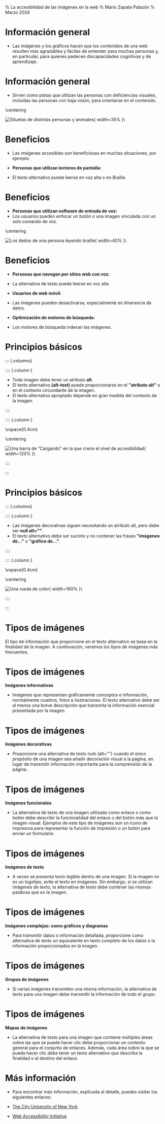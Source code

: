 % La accesibilidad de las imágenes en la web
% Mario Zapata Palazón
% Marzo 2024

# Información general

* Las imágenes y los gráficos hacen que los contenidos de una web resulten más agradables y fáciles de entender para muchas personas y, en particular, para quienes padecen discapacidades cognitivas y de aprendizaje.

# Información general

* Sirven como pistas que utilizan las personas con deficiencias visuales, incluidas las personas con baja visión, para orientarse en el contenido.

\centering

![Siluetas de distintas personas y animales](imagen1.png){ width=35% }\ 

# Beneficios

* Las imágenes accesibles son beneficiosas en muchas situaciones, por ejemplo:

* **Personas que utilizan lectores de pantalla:**
* El texto alternativo puede leerse en voz alta o en Braille.

# Beneficios

* **Personas que utilizan software de entrada de voz:**
* Los usuarios pueden enfocar un botón o una imagen vinculada con un solo comando de voz.

\centering

![Los dedos de una persona leyendo braille](imagen2.png){ width=40% }\ 

# Beneficios

* **Personas que navegan por sitios web con voz:**
* La alternativa de texto puede leerse en voz alta

* **Usuarios de web móvil:**
* Las imágenes pueden desactivarse, especialmente en itinerancia de datos.

* **Optimización de motores de búsqueda:**
* Los motores de búsqueda indexan las imágenes.


# Principios básicos

::: {.columns}

:::: {.column }

* Toda imagen debe tener un atributo **alt**.
* El texto alternativo **(alt-text)** puede proporcionarse en el **"atributo alt"** o en el contexto circundante de la imagen.
* El texto alternativo apropiado depende en gran medida del contexto de la imagen.


::::


:::: {.column }


\vspace{0.4cm}

\centering

![Una barra de "Cargando" en la que crece el nivel de accesibilidad](imagen3.png){ width=120% }\ 


:::: 

:::


# Principios básicos

::: {.columns}

:::: {.column }

* Las imágenes decorativas siguen necesitando un atributo alt, pero debe ser **null alt=""**.
* El texto alternativo debe ser sucinto y no contener las frases **"imágenes de..."** o **"gráfico de..."**.

::::


:::: {.column }


\vspace{0.4cm}

\centering

![Una rueda de color ](imagen4.png){ width=160% }\ 


:::: 

:::


# Tipos de imágenes
El tipo de información que proporcione en el texto alternativo se basa en la finalidad de la imagen. A continuación, veremos los tipos de imágenes más frecuentes.

# Tipos de imágenes

**Imágenes informativas**

* Imágenes que representan gráficamente conceptos e información, normalmente cuadros, fotos e ilustraciones. El texto alternativo debe ser al menos una breve descripción que transmita la información esencial presentada por la imagen.

# Tipos de imágenes

**Imágenes decorativas**

* Proporcione una alternativa de texto nulo (alt="") cuando el único propósito de una imagen sea añadir decoración visual a la página, en lugar de transmitir información importante para la comprensión de la página.

# Tipos de imágenes

**Imágenes funcionales**

* La alternativa de texto de una imagen utilizada como enlace o como botón debe describir la funcionalidad del enlace o del botón más que la imagen visual. Ejemplos de este tipo de imágenes son un icono de impresora para representar la función de impresión o un botón para enviar un formulario.

# Tipos de imágenes

**Imágenes de texto**

* A veces se presenta texto legible dentro de una imagen. Si la imagen no es un logotipo, evite el texto en imágenes. Sin embargo, si se utilizan imágenes de texto, la alternativa de texto debe contener las mismas palabras que en la imagen.

# Tipos de imágenes

**Imágenes complejas: como gráficos y diagramas**

* Para transmitir datos o información detallada, proporcione como alternativa de texto un equivalente en texto completo de los datos o la información proporcionados en la imagen.

# Tipos de imágenes

**Grupos de imágenes**

* Si varias imágenes transmiten una misma información, la alternativa de texto para una imagen debe transmitir la información de todo el grupo.

# Tipos de imágenes

**Mapas de imágenes**

* La alternativa de texto para una imagen que contiene múltiples áreas sobre las que se puede hacer clic debe proporcionar un contexto general para el conjunto de enlaces. Además, cada área sobre la que se pueda hacer clic debe tener un texto alternativo que describa la finalidad o el destino del enlace.


# Más información

* Para encontrar más información, explicada al detalle, puedes visitar los siguientes enlaces:

* [The City University of New York](https://guides.cuny.edu/accessibility/images)

* [Web Accessibility Initiative](https://www.w3.org/WAI/tutorials/images/)
